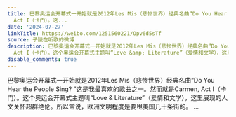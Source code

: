 ```yaml
---
title: 巴黎奥运会开幕式一开始就是2012年Les Mis（悲惨世界）经典名曲“Do You Hear the People Sing? ”这是我最喜欢的歌曲之一。然而就是Carmen,
  Act I（卡门）。这...
date: '2024-07-27'
linkTitle: https://weibo.com/1251560221/Opv6d5sTf
source: 子陵在听歌的微博
description: 巴黎奥运会开幕式一开始就是2012年Les Mis（悲惨世界）经典名曲“Do You Hear the People Sing? ”这是我最喜欢的歌曲之一。然而就是Carmen,
  Act I（卡门）。这个奥运会开幕式主题叫“Love &amp; Literature”（爱情和文学），这里展现的人文关怀超群绝伦。所以常说，欧洲文明程度是要甩美国几十条街的。  ...
disable_comments: true
---
```

巴黎奥运会开幕式一开始就是2012年Les Mis（悲惨世界）经典名曲“Do You Hear the People Sing? ”这是我最喜欢的歌曲之一。然而就是Carmen, Act I（卡门）。这个奥运会开幕式主题叫“Love &amp; Literature”（爱情和文学），这里展现的人文关怀超群绝伦。所以常说，欧洲文明程度是要甩美国几十条街的。  ...
